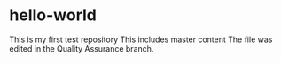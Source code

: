 # hello-world
This is my first test repository
This includes master content
The file was edited in the Quality Assurance branch.
